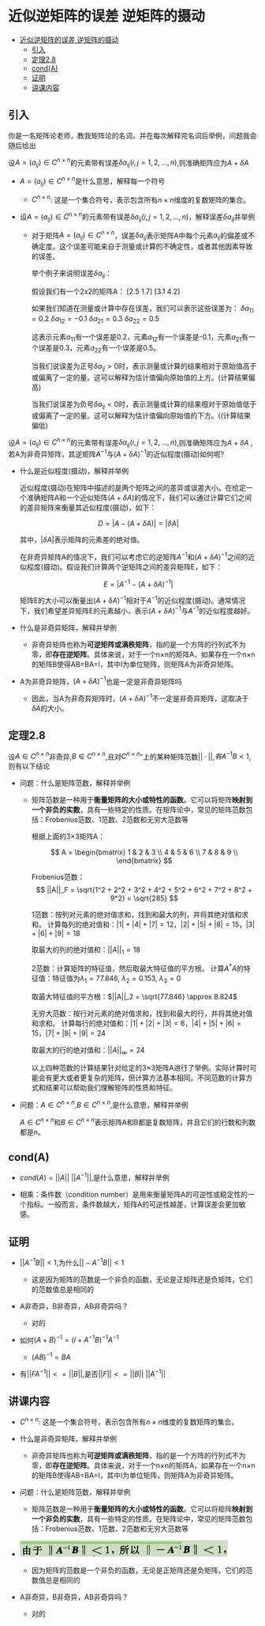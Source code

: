 # 近似逆矩阵的误差 逆矩阵的摄动

- [近似逆矩阵的误差 逆矩阵的摄动](#近似逆矩阵的误差-逆矩阵的摄动)
  - [引入](#引入)
  - [定理2.8](#定理28)
  - [cond(A)](#conda)
  - [证明](#证明)
  - [讲课内容](#讲课内容)

## 引入

你是一名矩阵论老师，教我矩阵论的名词，并在每次解释完名词后举例，问题我会随后给出

设$A=(a_{ij})\in C^{n×n}$的元素带有误差$\delta a_{ij}(i,j = 1,2,...,n)$,则准确矩阵应为$A+\delta A$

- $A=(a_{ij})\in C^{n×n}$是什么意思，解释每一个符号
  
  - $C^{n×n}$: 这是一个集合符号，表示包含所有$n×n$维度的复数矩阵的集合。
  
- 设$A=(a_{ij})\in C^{n×n}$的元素带有误差$\delta a_{ij}(i,j = 1,2,...,n)$，解释误差$\delta a_{ij}$并举例

  - 对于矩阵$A=(a_{ij})\in C^{n×n}$，误差$\delta a_{ij}$表示矩阵A中每个元素$a_{ij}$的偏差或不确定度。这个误差可能来自于测量或计算的不确定性，或者其他因素导致的误差。

    举个例子来说明误差$\delta a_{ij}$：

    假设我们有一个2x2的矩阵A： [2.5 1.7] [3.1 4.2]

    如果我们知道在测量或计算中存在误差，我们可以表示这些误差为： $\delta a_{11} = 0.2$ $\delta a_{12} = -0.1$ $\delta a_{21} = 0.3$ $\delta a_{22} = 0.5$

    这表示元素$a_{11}$有一个误差是0.2，元素$a_{12}$有一个误差是-0.1，元素$a_{21}$有一个误差是0.3，元素$a_{22}$有一个误差是0.5。

    当我们说误差为正号$\delta a_{ij} > 0$时，表示测量或计算的结果相对于原始值高于或偏离了一定的量。这可以解释为估计值偏向原始值的上方。(计算结果偏高)

    当我们说误差为负号$\delta a_{ij} < 0$时，表示测量或计算的结果相对于原始值低于或偏离了一定的量。这可以解释为估计值偏向原始值的下方。((计算结果偏低)

设$A=(a_{ij})\in C^{n×n}$的元素带有误差$\delta a_{ij}(i,j = 1,2,...,n)$,则准确矩阵应为$A+\delta A$
, 若A为非奇异矩阵，其逆矩阵$A^{-1}$与$(A+\delta A)^{-1}$的近似程度(摄动)如何呢?

- 什么是近似程度(摄动)，解释并举例

    近似程度(摄动)在矩阵中描述的是两个矩阵之间的差异或误差大小。在给定一个准确矩阵A和一个近似矩阵$(A+\delta A)$的情况下，我们可以通过计算它们之间的差异矩阵来衡量其近似程度(摄动)，如下：

    $$
    D = |A - (A + \delta A)| = |\delta A|
    $$

    其中，$|\delta A|$表示矩阵的元素差的绝对值。

    在非奇异矩阵A的情况下，我们可以考虑它的逆矩阵$A^{-1}$和$(A+\delta A)^{-1}$之间的近似程度(摄动)。假设我们计算两个逆矩阵之间的差异矩阵E，如下：

    $$
    E = |A^{-1} - (A+\delta A)^{-1}|
    $$

    矩阵E的大小可以衡量出$(A+\delta A)^{-1}$相对于$A^{-1}$的近似程度(摄动)。通常情况下，我们希望差异矩阵E的元素越小，表示$(A+\delta A)^{-1}$与$A^{-1}$的近似程度越好。

- 什么是非奇异矩阵，解释并举例
  - 非奇异矩阵也称为**可逆矩阵或满秩矩阵**，指的是一个方阵的行列式不为零，即**存在逆矩阵**。具体来说，对于一个n×n的矩阵A，如果存在一个n×n的矩阵B使得AB=BA=I，其中I为单位矩阵，则矩阵A为非奇异矩阵。
- A为非奇异矩阵，$(A+\delta A)^{-1}$也是一定是非奇异矩阵吗
  - 因此，当A为非奇异矩阵时，$(A+\delta A)^{-1}$不一定是非奇异矩阵，这取决于$\delta A$的大小。

## 定理2.8

设$A\in C^{n×n}$非奇异,$B\in C^{n×n}$,且对$C^{n×n}$”上的某种矩阵范数$||·||$,$有A^{-1}B<1$,则有以下结论

- 问题：什么是矩阵范数，解释并举例

  - 矩阵范数是一种用于**衡量矩阵的大小或特性的函数**。它可以将矩阵**映射到一个非负的实数**，具有一些特定的性质。在矩阵论中，常见的矩阵范数包括：Frobenius范数、1范数、2范数和无穷大范数等

    根据上面的3×3矩阵A：

    $$
    A = \begin{bmatrix}
    1 & 2 & 3 \\
    4 & 5 & 6 \\
    7 & 8 & 9 \\
    \end{bmatrix}
    $$

    Frobenius范数：
    $$
    ||A||_F = \sqrt{1^2 + 2^2 + 3^2 + 4^2 + 5^2 + 6^2 + 7^2 + 8^2 + 9^2} = \sqrt{285}
    $$

    1范数：按列对元素的绝对值求和，找到和最大的列，并将其绝对值和求和。
    计算每列的绝对值和：$|1|+|4|+|7|=12$，$|2|+|5|+|8|=15$，$|3|+|6|+|9|=18$

    取最大的列的绝对值和：$||A||_1 = 18$

    2范数：计算矩阵的特征值，然后取最大特征值的平方根。
    计算$A^*A$的特征值：特征值为$\lambda_1 = 77.846$, $\lambda_2 = 0.153$, $\lambda_3 = 0$

    取最大特征值的平方根：$||A||_2 = \sqrt{77.846} \approx 8.824$

    无穷大范数：按行对元素的绝对值求和，找到和最大的行，并将其绝对值和求和。
    计算每行的绝对值和：$|1|+|2|+|3|=6$，$|4|+|5|+|6|=15$，$|7|+|8|+|9|=24$

    取最大的行的绝对值和：$||A||_{\infty} = 24$

    以上四种范数的计算结果针对给定的3×3矩阵A进行了举例。实际计算时可能会有更大或者更复杂的矩阵，但计算方法基本相同。不同范数的计算方式和结果可以帮助我们理解矩阵的性质和特征。

- 问题：$A\in C^{n×n}$,$B\in C^{n×n}$,是什么意思，解释并举例

    $A\in C^{n×n}$和$B\in C^{n×n}$表示矩阵A和B都是复数矩阵，并且它们的行数和列数都是n。

## cond(A)

- $cond(A)=||A||\ ||A^{-1}||$,是什么意思，解释并举例

- 相乘：条件数（condition number）是用来衡量矩阵A的可逆性或稳定性的一个指标。一般而言，条件数越大，矩阵A的可逆性越差，计算误差会更加敏感。

## 证明

- $||A^{-1}B||<1$,为什么$||-A^{-1}B||<1$
  - 这是因为矩阵的范数是一个非负的函数，无论是正矩阵还是负矩阵，它们的范数值总是相同的

- A非奇异，B非奇异，AB非奇异吗？
  - 对的

- 如何$(A+B)^{-1} = (I+A^{-1}B)^{-1}A^{-1}$
  - $(AB)^{-1}=BA$

- 有$||FA^{-1}||<=||B||$,是否$||F||<=||B||\ ||A^{-1}||$

## 讲课内容

- $C^{n×n}$: 这是一个集合符号，表示包含所有$n×n$维度的复数矩阵的集合。

- 什么是非奇异矩阵，解释并举例
  - 非奇异矩阵也称为**可逆矩阵或满秩矩阵**，指的是一个方阵的行列式不为零，即**存在逆矩阵**。具体来说，对于一个n×n的矩阵A，如果存在一个n×n的矩阵B使得AB=BA=I，其中I为单位矩阵，则矩阵A为非奇异矩阵。

- 问题：什么是矩阵范数，解释并举例

  - 矩阵范数是一种用于**衡量矩阵的大小或特性的函数**。它可以将矩阵**映射到一个非负的实数**，具有一些特定的性质。在矩阵论中，常见的矩阵范数包括：Frobenius范数、1范数、2范数和无穷大范数等

- ![20230927153500](https://raw.githubusercontent.com/Logible/Image/main/note_image/20230927153500.png)
  - 因为矩阵的范数是一个非负的函数，无论是正矩阵还是负矩阵，它们的范数值总是相同的

- A非奇异，B非奇异，AB非奇异吗？
  - 对的

